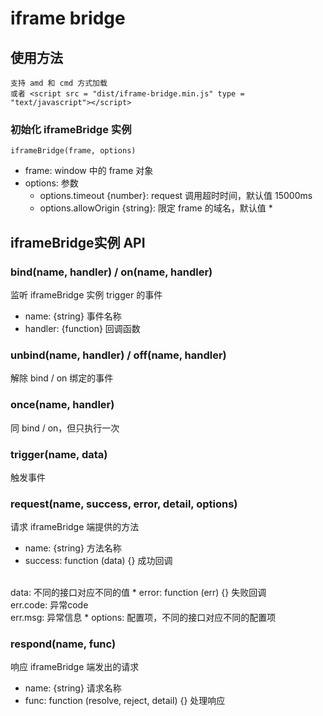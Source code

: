 iframe bridge
========================================================================================================================

## 使用方法

    支持 amd 和 cmd 方式加载
    或者 <script src = "dist/iframe-bridge.min.js" type = "text/javascript"></script>

### 初始化 iframeBridge 实例
    iframeBridge(frame, options)
* frame: window 中的 frame 对象
* options: 参数
    * options.timeout {number}: request 调用超时时间，默认值 15000ms
    * options.allowOrigin {string}: 限定 frame 的域名，默认值 *    

## iframeBridge实例 API
        
### bind(name, handler) / on(name, handler)
监听 iframeBridge 实例 trigger 的事件 
* name: {string} 事件名称
* handler: {function} 回调函数

### unbind(name, handler) / off(name, handler)
解除 bind / on 绑定的事件   

### once(name, handler)
同 bind / on，但只执行一次

### trigger(name, data)
触发事件

### request(name, success, error, detail, options)
请求 iframeBridge 端提供的方法

* name: {string} 方法名称
* success: function (data) {} 成功回调
<br/>
data: 不同的接口对应不同的值
* error: function (err) {} 失败回调
<br/>
err.code: 异常code 
<br/>
err.msg: 异常信息 
* options: 配置项，不同的接口对应不同的配置项

### respond(name, func)
响应 iframeBridge 端发出的请求

* name: {string} 请求名称
* func: function (resolve, reject, detail) {} 处理响应



